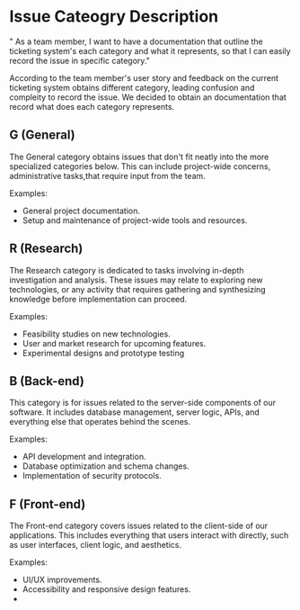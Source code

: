 # Issue Cateogry Description 
" As a team member, I want to have a documentation that outline the ticketing system's each category and what it represents, so that I can easily record the issue in specific category."

According to the team member's user story and feedback on the current ticketing system obtains different category, leading confusion and compleity to record the issue. We decided to obtain an documentation that record what does each category represents.


## G (General)
The General category obtains issues that don't fit neatly into the more specialized categories below. This can include project-wide concerns, administrative tasks,that require input from the team.

Examples:
- General project documentation.
- Setup and maintenance of project-wide tools and resources.


## R (Research)
The Research category is dedicated to tasks involving in-depth investigation and analysis. These issues may relate to exploring new technologies, or any activity that requires gathering and synthesizing knowledge before implementation can proceed.

Examples:
- Feasibility studies on new technologies.
- User and market research for upcoming features.
- Experimental designs and prototype testing


## B (Back-end)
This category is for issues related to the server-side components of our software. It includes database management, server logic, APIs, and everything else that operates behind the scenes.

Examples:
- API development and integration.
- Database optimization and schema changes.
- Implementation of security protocols.

## F (Front-end)
The Front-end category covers issues related to the client-side of our applications. This includes everything that users interact with directly, such as user interfaces, client logic, and aesthetics.

Examples:
- UI/UX improvements.
- Accessibility and responsive design features.
- 


 

